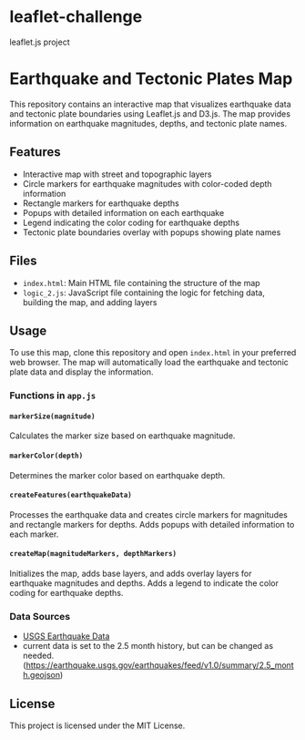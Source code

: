 # leaflet-challenge
leaflet.js project

# Earthquake and Tectonic Plates Map

This repository contains an interactive map that visualizes earthquake data and tectonic plate boundaries using Leaflet.js and D3.js. The map provides information on earthquake magnitudes, depths, and tectonic plate names.

## Features

- Interactive map with street and topographic layers
- Circle markers for earthquake magnitudes with color-coded depth information
- Rectangle markers for earthquake depths
- Popups with detailed information on each earthquake
- Legend indicating the color coding for earthquake depths
- Tectonic plate boundaries overlay with popups showing plate names

## Files

- `index.html`: Main HTML file containing the structure of the map
- `logic_2.js`: JavaScript file containing the logic for fetching data, building the map, and adding layers

## Usage

To use this map, clone this repository and open `index.html` in your preferred web browser. The map will automatically load the earthquake and tectonic plate data and display the information.

### Functions in `app.js`

#### `markerSize(magnitude)`

Calculates the marker size based on earthquake magnitude.

#### `markerColor(depth)`

Determines the marker color based on earthquake depth.

#### `createFeatures(earthquakeData)`

Processes the earthquake data and creates circle markers for magnitudes and rectangle markers for depths. Adds popups with detailed information to each marker.

#### `createMap(magnitudeMarkers, depthMarkers)`

Initializes the map, adds base layers, and adds overlay layers for earthquake magnitudes and depths. Adds a legend to indicate the color coding for earthquake depths.

### Data Sources

- [USGS Earthquake Data](https://earthquake.usgs.gov/earthquakes/feed/v1.0/geojson.php)
- current data is set to the 2.5 month history, but can be changed as needed. (https://earthquake.usgs.gov/earthquakes/feed/v1.0/summary/2.5_month.geojson)



## License

This project is licensed under the MIT License.
